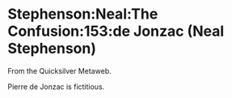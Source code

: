 
# Stephenson:Neal:The Confusion:153:de Jonzac (Neal Stephenson)

From the Quicksilver Metaweb.

Pierre de Jonzac is fictitious.
